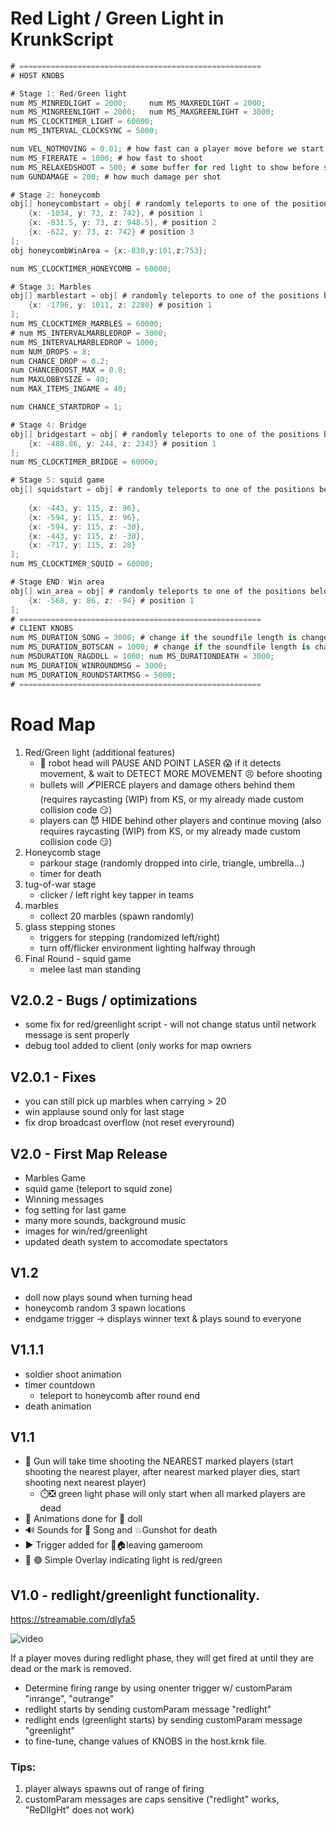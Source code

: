 
# Red Light / Green Light in KrunkScript

```cs
# ======================================================
# HOST KNOBS

# Stage 1: Red/Green light
num MS_MINREDLIGHT = 2000;     num MS_MAXREDLIGHT = 2000;
num MS_MINGREENLIGHT = 2000;   num MS_MAXGREENLIGHT = 3000;
num MS_CLOCKTIMER_LIGHT = 60000; 
num MS_INTERVAL_CLOCKSYNC = 5000;

num VEL_NOTMOVING = 0.01; # how fast can a player move before we start shooting it (pixels/ms)
num MS_FIRERATE = 1000; # how fast to shoot
num MS_RELAXEDSHOOT = 500; # some buffer for red light to show before shooting
num GUNDAMAGE = 200; # how much damage per shot

# Stage 2: honeycomb
obj[] honeycombstart = obj[ # randomly teleports to one of the positions below
    {x: -1034, y: 73, z: 742}, # position 1
    {x: -831.5, y: 73, z: 948.5}, # position 2
    {x: -622, y: 73, z: 742} # position 3
];
obj honeycombWinArea = {x:-830,y:101,z:753};

num MS_CLOCKTIMER_HONEYCOMB = 60000;

# Stage 3: Marbles
obj[] marblestart = obj[ # randomly teleports to one of the positions below
    {x: -1796, y: 1011, z: 2280} # position 1
];
num MS_CLOCKTIMER_MARBLES = 60000;
# num MS_INTERVALMARBLEDROP = 3000;
num MS_INTERVALMARBLEDROP = 1000;
num NUM_DROPS = 8;
num CHANCE_DROP = 0.2;
num CHANCEBOOST_MAX = 0.8;
num MAXLOBBYSIZE = 40;
num MAX_ITEMS_INGAME = 40;

num CHANCE_STARTDROP = 1;

# Stage 4: Bridge 
obj[] bridgestart = obj[ # randomly teleports to one of the positions below
    {x: -488.86, y: 244, z: 2343} # position 1
];
num MS_CLOCKTIMER_BRIDGE = 60000;

# Stage 5: squid game
obj[] squidstart = obj[ # randomly teleports to one of the positions below
    
    {x: -443, y: 115, z: 96},
    {x: -594, y: 115, z: 96},
    {x: -594, y: 115, z: -30},
    {x: -443, y: 115, z: -30},
    {x: -717, y: 115, z: 28}
];
num MS_CLOCKTIMER_SQUID = 60000;

# Stage END: Win area
obj[] win_area = obj[ # randomly teleports to one of the positions below
    {x: -568, y: 86, z: -94} # position 1
];
# ======================================================
# CLIENT KNOBS
num MS_DURATION_SONG = 3000; # change if the soundfile length is changed
num MS_DURATION_BOTSCAN = 1000; # change if the soundfile length is changed
num MSDURATION_RAGDOLL = 1000; num MS_DURATIONDEATH = 3000;
num MS_DURATION_WINROUNDMSG = 3000;
num MS_DURATION_ROUNDSTARTMSG = 5000;
# ======================================================
```

# Road Map
1. Red/Green light (additional features)
	- 🤖 robot head will PAUSE AND POINT LASER 😱 if it detects movement, & wait to DETECT MORE MOVEMENT 😣 before shooting
	- bullets will 🗡️PIERCE players and damage others behind them (requires raycasting (WIP) from KS, or my already made custom collision code 😏)
	- players can 😈 HIDE behind other players and continue moving (also requires raycasting (WIP) from KS, or my already made custom collision code 😏)
2. Honeycomb stage
	- parkour stage (randomly dropped into cirle, triangle, umbrella...)
	- timer for death
3. tug-of-war stage
	- clicker / left right key tapper in teams 
4. marbles
	- collect 20 marbles (spawn randomly)
5.  glass stepping stones
	- triggers for stepping (randomized left/right)
	- turn off/flicker environment lighting halfway through
6. Final Round - squid game
	- melee last man standing

## V2.0.2 - Bugs / optimizations
- some fix for red/greenlight script - will not change status until network message is sent properly
- debug tool added to client (only works for map owners

## V2.0.1 - Fixes
- you can still pick up marbles when carrying > 20
- win applause sound only for last stage
- fix drop broadcast overflow (not reset everyround)

## V2.0 - First Map Release
- Marbles Game
- squid game (teleport to squid zone)
- Winning messages
- fog setting for last game 
- many more sounds, background music
- images for win/red/greenlight
- updated death system to accomodate spectators


## V1.2 
- doll now plays sound when turning head
- honeycomb random 3 spawn locations
- endgame trigger -> displays winner text & plays sound to everyone

## V1.1.1
- soldier shoot animation
- timer countdown
	- teleport to honeycomb after round end
- death animation

## V1.1  
- 🔫 Gun will take time shooting the NEAREST marked players (start shooting the nearest player, after nearest marked player dies, start shooting next nearest player)
	- ⏱️❎ green light phase will only start when all marked players are dead
- 🎥 Animations done for 🎎 doll
- 🔊 Sounds for 🎵 Song and 💥Gunshot for death
- ▶️ Trigger added for 🏃🏠leaving gameroom
- 🔴 🟢 Simple Overlay indicating light is red/green 




## V1.0 - redlight/greenlight functionality. 

https://streamable.com/dlyfa5

![video](2021-10-13_23-03-07.gif)

If a player moves during redlight phase, they will get fired at until they are dead or the mark is removed.
- Determine firing range by using onenter trigger w/ customParam "inrange", "outrange"
- redlight starts by sending customParam message "redlight"
- redlight ends (greenlight starts) by sending customParam message "greenlight"
- to fine-tune, change values of KNOBS in the host.krnk file.

### Tips:
1. player always spawns out of range of firing
2. customParam messages are caps sensitive ("redlight" works, "ReDlIgHt" does not work)
